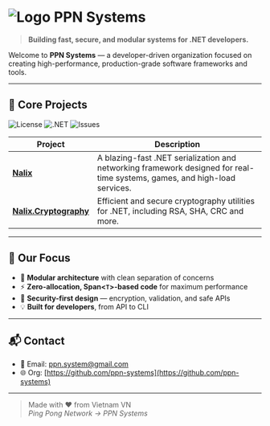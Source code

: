 # ![Logo](https://raw.githubusercontent.com/ppn-systems/.github/refs/heads/master/docs/logo.ico) PPN Systems

> **Building fast, secure, and modular systems for .NET developers.**

Welcome to **PPN Systems** — a developer-driven organization focused on creating high-performance, production-grade software frameworks and tools.

---

## 🚀 Core Projects

![License](https://img.shields.io/github/license/ppn-systems/nalix)
![.NET](https://img.shields.io/badge/.NET-9.0-blueviolet?logo=dotnet&logoColor=white)
![Issues](https://img.shields.io/github/issues/ppn-systems/nalix)

| Project | Description |
|--------|-------------|
| [**Nalix**](https://github.com/ppn-systems/nalix) | A blazing-fast .NET serialization and networking framework designed for real-time systems, games, and high-load services. |
| [**Nalix.Cryptography**](https://github.com/ppn-systems/Nalix/tree/master/src/Nalix.Cryptography) | Efficient and secure cryptography utilities for .NET, including RSA, SHA, CRC and more. |

---

## 🔧 Our Focus

- 🧬 **Modular architecture** with clean separation of concerns  
- ⚡ **Zero-allocation, Span<`T`>-based code** for maximum performance  
- 🔐 **Security-first design** — encryption, validation, and safe APIs  
- 💡 **Built for developers**, from API to CLI

---

## 📬 Contact

- 💌 Email: [ppn.system@gmail.com](mailto:ppn.system@gmail.com)
- 🌐 Org: [https://github.com/ppn-systems](https://github.com/ppn-systems)

---

> Made with ❤️ from Vietnam VN  
> _Ping Pong Network -> PPN Systems_
